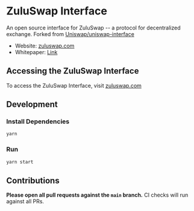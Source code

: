 # ZuluSwap Interface

An open source interface for ZuluSwap -- a protocol for decentralized exchange.
Forked from [Uniswap/uniswap-interface](https://github.com/Uniswap/uniswap-interface)

- Website: [zuluswap.com](https://zuluswap.com/)
- Whitepaper: [Link](https://files.zulu.network/DMM-Feb21.pdf)

## Accessing the ZuluSwap Interface

To access the ZuluSwap Interface, visit [zuluswap.com](https://zuluswap.com/)

## Development

### Install Dependencies

```bash
yarn
```

### Run

```bash
yarn start
```

## Contributions

**Please open all pull requests against the `main` branch.**
CI checks will run against all PRs.
